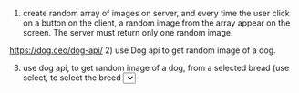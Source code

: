 1) create random array of images on server, and every time the user click on a button on the client, a random image from the array appear on the screen. The server must return only one random image.

https://dog.ceo/dog-api/
2) use Dog api to get random image of a dog.

3) use dog api, to get random image of a dog, from a selected bread (use select, to select the breed <select>)